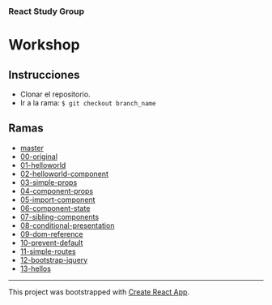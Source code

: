 ### React Study Group

# Workshop

## Instrucciones

- Clonar el repositorio.
- Ir a la rama: `$ git checkout branch_name`

## Ramas

- [master](https://github.com/akobashikawa/rsg-workshop)
- [00-original](https://github.com/akobashikawa/rsg-workshop/tree/00-original)
- [01-helloworld](https://github.com/akobashikawa/rsg-workshop/tree/01-helloworld)
- [02-helloworld-component](https://github.com/akobashikawa/rsg-workshop/tree/02-helloworld-component)
- [03-simple-props](https://github.com/akobashikawa/rsg-workshop/tree/03-simple-props)
- [04-component-props](https://github.com/akobashikawa/rsg-workshop/tree/04-component-props)
- [05-import-component](https://github.com/akobashikawa/rsg-workshop/tree/05-import-component)
- [06-component-state](https://github.com/akobashikawa/rsg-workshop/tree/06-component-state)
- [07-sibling-components](https://github.com/akobashikawa/rsg-workshop/tree/07-sibling-components)
- [08-conditional-presentation](https://github.com/akobashikawa/rsg-workshop/tree/08-conditional-presentation)
- [09-dom-reference](https://github.com/akobashikawa/rsg-workshop/tree/09-dom-reference)
- [10-prevent-default](https://github.com/akobashikawa/rsg-workshop/tree/10-prevent-default)
- [11-simple-routes](https://github.com/akobashikawa/rsg-workshop/tree/11-simple-routes)
- [12-bootstrap-jquery](https://github.com/akobashikawa/rsg-workshop/tree/12-bootstrap-jquery)
- [13-hellos](https://github.com/akobashikawa/rsg-workshop/tree/13-hellos)

---

This project was bootstrapped with [Create React App](https://github.com/facebookincubator/create-react-app).